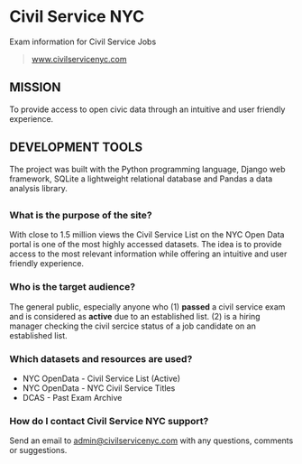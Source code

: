# Civil Service NYC
Exam information for Civil Service Jobs

> www.civilservicenyc.com

## MISSION
To provide access to open civic data through an intuitive and user friendly experience.

## DEVELOPMENT TOOLS
The project was built with the Python programming language, Django web framework, SQLite 
a lightweight relational database and Pandas a data analysis library.

##

### What is the purpose of the site?
With close to 1.5 million views the Civil Service List on the NYC Open Data portal is one 
of the most highly accessed datasets. The idea is to provide access to the most relevant 
information while offering an intuitive and user friendly experience.

### Who is the target audience?
The general public, especially anyone who
(1) **passed** a civil service exam and is considered as **active** due to an established list.
(2) is a hiring manager checking the civil sercice status of a job candidate on an established list.

### Which datasets and resources are used?
- NYC OpenData - Civil Service List (Active)
- NYC OpenData - NYC Civil Service Titles
- DCAS - Past Exam Archive

### How do I contact Civil Service NYC support?
Send an email to admin@civilservicenyc.com with any questions, comments or suggestions.
